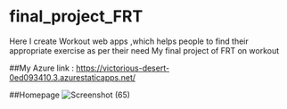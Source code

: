# final_project_FRT
Here I create Workout web apps ,which helps people to find their appropriate exercise as per their need
My final project of FRT on workout 

##My Azure link : https://victorious-desert-0ed093410.3.azurestaticapps.net/

##Homepage
![Screenshot (65)](https://user-images.githubusercontent.com/120090782/232452926-984ce182-9a86-4988-a190-ff1d92dc5874.png)
